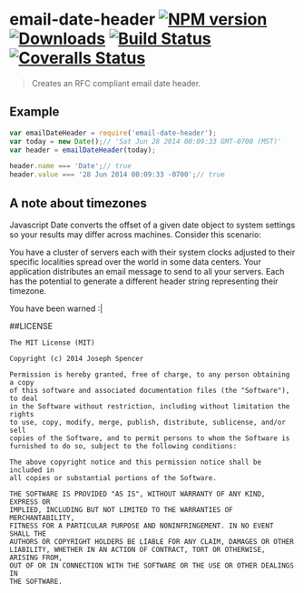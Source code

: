 # email-date-header [![NPM version][npm-image]][npm-url] [![Downloads][downloads-image]][npm-url] [![Build Status][travis-image]][travis-url] [![Coveralls Status][coveralls-image]][coveralls-url]
> Creates an RFC compliant email date header.

## Example
```javascript
var emailDateHeader = require('email-date-header');
var today = new Date();// 'Sat Jun 28 2014 00:09:33 GMT-0700 (MST)'
var header = emailDateHeader(today);

header.name === 'Date';// true
header.value === '28 Jun 2014 00:09:33 -0700';// true
```

## A note about timezones
Javascript Date converts the offset of a given date object to system settings
so your results may differ across machines.  Consider this scenario:

You have a cluster of servers each with their system clocks adjusted to their
specific localities spread over the world in some data centers.  Your application
distributes an email message to send to all your servers.  Each has the potential
to generate a different header string representing their timezone.

You have been warned :|

##LICENSE
``````
The MIT License (MIT)

Copyright (c) 2014 Joseph Spencer

Permission is hereby granted, free of charge, to any person obtaining a copy
of this software and associated documentation files (the "Software"), to deal
in the Software without restriction, including without limitation the rights
to use, copy, modify, merge, publish, distribute, sublicense, and/or sell
copies of the Software, and to permit persons to whom the Software is
furnished to do so, subject to the following conditions:

The above copyright notice and this permission notice shall be included in
all copies or substantial portions of the Software.

THE SOFTWARE IS PROVIDED "AS IS", WITHOUT WARRANTY OF ANY KIND, EXPRESS OR
IMPLIED, INCLUDING BUT NOT LIMITED TO THE WARRANTIES OF MERCHANTABILITY,
FITNESS FOR A PARTICULAR PURPOSE AND NONINFRINGEMENT. IN NO EVENT SHALL THE
AUTHORS OR COPYRIGHT HOLDERS BE LIABLE FOR ANY CLAIM, DAMAGES OR OTHER
LIABILITY, WHETHER IN AN ACTION OF CONTRACT, TORT OR OTHERWISE, ARISING FROM,
OUT OF OR IN CONNECTION WITH THE SOFTWARE OR THE USE OR OTHER DEALINGS IN
THE SOFTWARE.
``````

[downloads-image]: http://img.shields.io/npm/dm/node-email-date-header.svg
[npm-url]: https://npmjs.org/package/node-email-date-header
[npm-image]: http://img.shields.io/npm/v/node-email-date-header.svg

[travis-url]: https://travis-ci.org/jsdevel/node-email-date-header
[travis-image]: http://img.shields.io/travis/jsdevel/node-email-date-header.svg

[coveralls-url]: https://coveralls.io/r/jsdevel/node-email-date-header
[coveralls-image]: http://img.shields.io/coveralls/jsdevel/node-email-date-header/master.svg
